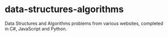 # data-structures-algorithms
 Data Structures and Algorithms problems from various websites, completed in C#, JavaScript and Python.
